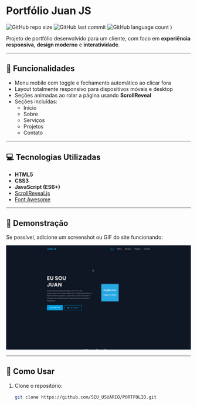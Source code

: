 # Portfólio Juan JS

![GitHub repo size](https://img.shields.io/github/repo-size/wilkisons/portifolio_juan)
![GitHub last commit](https://img.shields.io/github/last-commit/wilkisons/portifolio_juan)
![GitHub language count](https://img.shields.io/github/languages/count/wilkisons/portifolio_juan)
)

Projeto de portfólio desenvolvido para um cliente, com foco em **experiência responsiva**, **design moderno** e **interatividade**.

---

## 🌟 Funcionalidades

- Menu mobile com toggle e fechamento automático ao clicar fora
- Layout totalmente responsivo para dispositivos móveis e desktop
- Seções animadas ao rolar a página usando **ScrollReveal**
- Seções incluídas:
  - Início
  - Sobre
  - Serviços
  - Projetos
  - Contato

---

## 💻 Tecnologias Utilizadas

- **HTML5**
- **CSS3**
- **JavaScript (ES6+)**
- [ScrollReveal.js](https://scrollrevealjs.org/)
- [Font Awesome](https://fontawesome.com/)

---

## 🚀 Demonstração

Se possível, adicione um screenshot ou GIF do site funcionando:

![Foto de Perfil](screenshot.png)


---

## 📂 Como Usar

1. Clone o repositório:
   ```bash
   git clone https://github.com/SEU_USUARIO/PORTFOLIO.git
